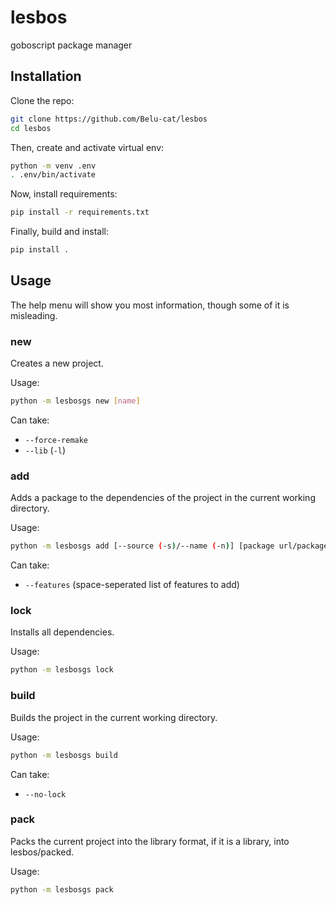 # lesbos
goboscript package manager

## Installation
Clone the repo:
```bash
git clone https://github.com/Belu-cat/lesbos
cd lesbos
```
Then, create and activate virtual env:
```bash
python -m venv .env
. .env/bin/activate
```
Now, install requirements:
```bash
pip install -r requirements.txt
```
Finally, build and install:
```bash
pip install .
```

## Usage
The help menu will show you most information, though some of it is misleading.

### new
Creates a new project.

Usage:
```bash
python -m lesbosgs new [name]
```

Can take:
- ``--force-remake``
- ``--lib`` (``-l``)

### add
Adds a package to the dependencies of the project in the current working directory.

Usage:
```bash
python -m lesbosgs add [--source (-s)/--name (-n)] [package url/package name] [-v/--version] [version]
```

Can take:
- ``--features`` (space-seperated list of features to add)

### lock
Installs all dependencies.

Usage:
```bash
python -m lesbosgs lock
```

### build
Builds the project in the current working directory.

Usage:
```bash
python -m lesbosgs build
```

Can take:
- ``--no-lock``

### pack
Packs the current project into the library format, if it is a library, into lesbos/packed.

Usage:
```bash
python -m lesbosgs pack
```
